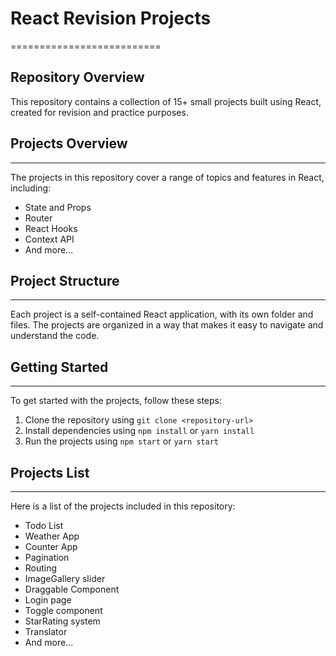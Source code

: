 # React Revision Projects
==========================

## Repository Overview

This repository contains a collection of 15+ small projects built using React, created for revision and practice purposes.

## Projects Overview
--------------------

The projects in this repository cover a range of topics and features in React, including:

* State and Props
* Router
* React Hooks
* Context API
* And more...

## Project Structure
---------------------

Each project is a self-contained React application, with its own folder and files. The projects are organized in a way that makes it easy to navigate and understand the code.

## Getting Started
-------------------

To get started with the projects, follow these steps:

1. Clone the repository using `git clone <repository-url>`
2. Install dependencies using `npm install` or `yarn install`
3. Run the projects using `npm start` or `yarn start`

## Projects List
----------------

Here is a list of the projects included in this repository:

* Todo List
* Weather App
* Counter App
* Pagination
* Routing
* ImageGallery slider
* Draggable Component
* Login page
* Toggle component
* StarRating system
* Translator
* And more...

